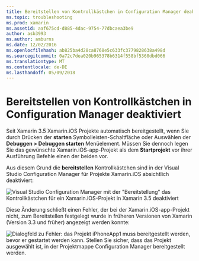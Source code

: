 ```yaml
---
title: Bereitstellen von Kontrollkästchen in Configuration Manager deaktiviert
ms.topic: troubleshooting
ms.prod: xamarin
ms.assetid: aaf675cd-d885-4dac-9754-77dbcaea3be9
author: asb3993
ms.author: amburns
ms.date: 12/02/2016
ms.openlocfilehash: ab825ba4d28ca8768e5c633fc3779828638a498d
ms.sourcegitcommit: 0a72c7dea020b965378b6314f558bf5360dbd066
ms.translationtype: MT
ms.contentlocale: de-DE
ms.lasthandoff: 05/09/2018
---
```

# <a name="deploy-checkboxes-disabled-in-configuration-manager"></a>Bereitstellen von Kontrollkästchen in Configuration Manager deaktiviert

Seit Xamarin 3.5 Xamarin.iOS Projekte automatisch bereitgestellt, wenn Sie durch Drücken der **starten** Symbolleisten-Schaltfläche oder Auswählen der **Debuggen > Debuggen starten** Menüelement. Müssen Sie dennoch legen Sie das gewünschte Xamarin.iOS-app-Projekt als dem **Startprojekt** vor ihrer Ausführung Befehle einen der beiden vor.

Aus diesem Grund die **bereitstellen** Kontrollkästchen sind in der Visual Studio Configuration Manager für Projekte Xamarin.iOS absichtlich deaktiviert:

![](deploy-checkboxes-images/configuration.png "Visual Studio Configuration Manager mit der \"Bereitstellung\" das Kontrollkästchen für ein Xamarin.iOS-Projekt in Xamarin 3.5 deaktiviert")

Diese Änderung schließt einen Fehler, der bei der Xamarin.iOS-app-Projekt nicht, zum Bereitstellen festgelegt wurde in früheren Versionen von Xamarin (Version 3.3 und früher) angezeigt werden konnte:

![](deploy-checkboxes-images/error.png "Dialogfeld zu Fehler: das Projekt iPhoneApp1 muss bereitgestellt werden, bevor er gestartet werden kann. Stellen Sie sicher, dass das Projekt ausgewählt ist, in der Projektmappe Configuration Manager bereitgestellt werden.")
